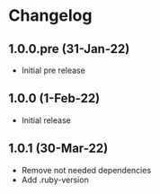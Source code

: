 # Changelog
## 1.0.0.pre (31-Jan-22)
* Initial pre release
## 1.0.0 (1-Feb-22)
* Initial release

## 1.0.1 (30-Mar-22)
* Remove not needed dependencies
* Add .ruby-version
